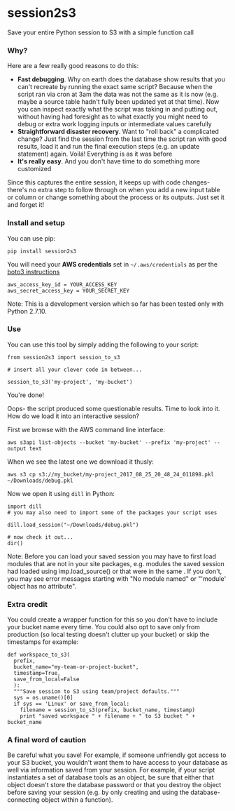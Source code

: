 # session2s3
Save your entire Python session to S3 with a simple function call

### Why?

Here are a few really good reasons to do this:
* **Fast debugging**. Why on earth does the database show results that you can't recreate by running the exact same script? Because when the script ran via cron at 3am the data was not the same as it is now (e.g. maybe a source table hadn't fully been updated yet at that time). Now you can inspect exactly what the script was taking in and putting out, without having had foresight as to what exactly you might need to debug or extra work logging inputs or intermediate values carefully
* **Straightforward disaster recovery**. Want to "roll back" a complicated change? Just find the session from the last time the script ran with good results, load it and run the final execution steps (e.g. an update statement) again. Voilá! Everything is as it was before
* **It's really easy**. And you don't have time to do something more customized

Since this captures the entire session, it keeps up with code changes- there's no extra step to follow through on when you add a new input table or column or change something about the process or its outputs. Just set it and forget it!

### Install and setup

You can use pip:
```
pip install session2s3
```

You will need your **AWS credentials** set in `~/.aws/credentials` as per the [boto3 instructions](https://boto3.readthedocs.io/en/latest/guide/quickstart.html#configuration)

```
aws_access_key_id = YOUR_ACCESS_KEY
aws_secret_access_key = YOUR_SECRET_KEY
```

Note: This is a development version which so far has been tested only with Python 2.7.10.

### Use

You can use this tool by simply adding the following to your script:

```
from session2s3 import session_to_s3

# insert all your clever code in between...

session_to_s3('my-project', 'my-bucket')
```

You're done!

Oops- the script produced some questionable results. Time to look into it. How do we load it into an interactive session?

First we browse with the AWS command line interface:
```
aws s3api list-objects --bucket 'my-bucket' --prefix 'my-project' --output text
```

When we see the latest one we download it thusly:
```
aws s3 cp s3://my_bucket/my-project_2017_08_25_20_48_24_011898.pkl ~/Downloads/debug.pkl
```

Now we open it using `dill` in Python:
```
import dill
# you may also need to import some of the packages your script uses

dill.load_session("~/Downloads/debug.pkl")

# now check it out...
dir()
```

Note: Before you can load your saved session you may have to first load modules that are not in your site packages, e.g. modules the saved session had loaded using imp.load_source() or that were in the same . If you don't, you may see error messages starting with "No module named" or "'module' object has no attribute".

### Extra credit

You could create a wrapper function for this so you don't have to include your bucket name every time. You could also opt to save only from production (so local testing doesn't clutter up your bucket) or skip the timestamps for example:

```
def workspace_to_s3(
  prefix,
  bucket_name="my-team-or-project-bucket",
  timestamp=True,
  save_from_local=False
  ):
  """Save session to S3 using team/project defaults."""
  sys = os.uname()[0]
  if sys == 'Linux' or save_from_local:
    filename = session_to_s3(prefix, bucket_name, timestamp)
    print "saved workspace " + filename + " to S3 bucket " + bucket_name
```

### A final word of caution

Be careful what you save! For example, if someone unfriendly got access to your S3 bucket, you wouldn't want them to have access to your database as well via information saved from your session. For example, if your script instantiates a set of database tools as an object, be sure that either that object doesn't store the database password or that you destroy the object before saving your session (e.g. by only creating and using the database-connecting object within a function).
